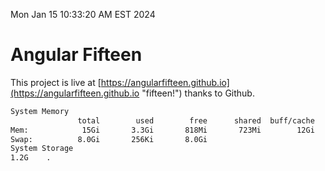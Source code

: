 Mon Jan 15 10:33:20 AM EST 2024

# Angular Fifteen


This project is live at [https://angularfifteen.github.io](https://angularfifteen.github.io "fifteen!") thanks to Github.

```bash
System Memory
               total        used        free      shared  buff/cache   available
Mem:            15Gi       3.3Gi       818Mi       723Mi        12Gi        11Gi
Swap:          8.0Gi       256Ki       8.0Gi
System Storage
1.2G	.
